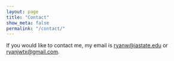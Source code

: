 ```yaml
---
layout: page
title: "Contact"
show_meta: false
permalink: "/contact/"
---
```

If you would like to contact me, my email is ryanw@iastate.edu or ryanjwtx@gmail.com.


